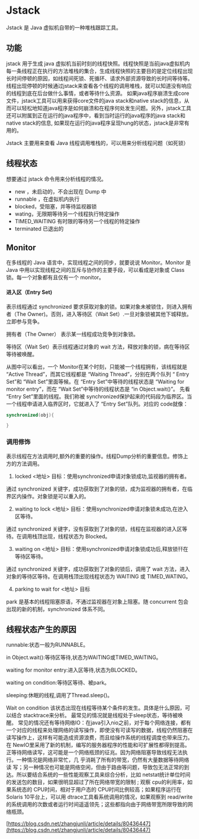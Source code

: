 # Jstack

Jstack 是 Java 虚拟机自带的一种堆栈跟踪工具。

## 功能

jstack 用于生成 java 虚拟机当前时刻的线程快照。线程快照是当前java虚拟机内每一条线程正在执行的方法堆栈的集合，生成线程快照的主要目的是定位线程出现长时间停顿的原因，如线程间死锁、死循环、请求外部资源导致的长时间等待等。 线程出现停顿的时候通过jstack来查看各个线程的调用堆栈，就可以知道没有响应的线程到底在后台做什么事情，或者等待什么资源。 如果java程序崩溃生成core文件，jstack工具可以用来获得core文件的java stack和native stack的信息，从而可以轻松地知道java程序是如何崩溃和在程序何处发生问题。另外，jstack工具还可以附属到正在运行的java程序中，看到当时运行的java程序的java stack和native stack的信息, 如果现在运行的java程序呈现hung的状态，jstack是非常有用的。

Jstack 主要用来查看 Java 线程调用堆栈的，可以用来分析线程问题（如死锁）

## 线程状态

想要通过 jstack 命令用来分析线程的情况。

- new ，未启动的，不会出现在 Dump 中
- runnable ，在虚拟机内执行
- blocked，受阻塞，并等待监视器锁
- wating，无限期等待另一个线程执行特定操作
- TIMED_WAITING 有时限的等待另一个线程的特定操作
- terminated 已退出的

## Monitor

在多线程的 Java 语言中，实现线程之间的同步，就要说说 Monitor。Monitor 是 Java 中用以实现线程之间的互斥与协作的主要手段，可以看成是对象或 Class 锁。每一个对象都有且仅有一个 monitor。

#### 进入区（Entry Set)

表示线程通过 synchronized 要求获取对象的锁。如果对象未被锁住，则进入拥有者（The Owner)。否则，进入等待区（Wait Set）.一旦对象锁被其他下城释放。立即参与竞争。

拥有者（The Owner） 表示某一线程成功竞争到对象锁。

等待区（Wait Set）表示线程通过对象的 wait 方法，释放对象的锁，病在等待区等待被唤醒。

从图中可以看出，一个 Monitor在某个时刻，只能被一个线程拥有，该线程就是 “Active Thread”，而其它线程都是 “Waiting Thread”，分别在两个队列 “ Entry Set”和 “Wait Set”里面等候。在 “Entry Set”中等待的线程状态是 “Waiting for monitor entry”，而在 “Wait Set”中等待的线程状态是 “in Object.wait()”。 先看 “Entry Set”里面的线程。我们称被 synchronized保护起来的代码段为临界区。当一个线程申请进入临界区时，它就进入了 “Entry Set”队列。对应的 code就像：

```java
synchronized(obj){

}
```

### 调用修饰

表示线程在方法调用时,额外的重要的操作。线程Dump分析的重要信息。修饰上方的方法调用。

1. locked <地址> 目标：使用synchronized申请对象锁成功,监视器的拥有者。

通过 synchronized 关键字，成功获取到了对象的锁，成为监视器的拥有者，在临界区内操作。对象锁是可以重入的。

2. waiting to lock <地址> 目标：使用synchronized申请对象锁未成功,在迚入区等待。

通过 synchronized 关键字，没有获取到了对象的锁，线程在监视器的进入区等待。在调用栈顶出现，线程状态为 Blocked。

3. waiting on <地址> 目标：使用synchronized申请对象锁成功后,释放锁幵在等待区等待。

通过 synchronized 关键字，成功获取到了对象的锁后，调用了 wait 方法，进入对象的等待区等待。在调用栈顶出现线程状态为 WAITING 或 TIMED_WATING。

4. parking to wait for <地址> 目标

park 是基本的线程阻塞原语，不通过监视器在对象上阻塞。随 concurrent 包会出现的新的机制，synchronized 体系不同。

## 线程状态产生的原因

runnable:状态一般为RUNNABLE。

in Object.wait():等待区等待,状态为WAITING或TIMED_WAITING。

waiting for monitor entry:进入区等待,状态为BLOCKED。

waiting on condition:等待区等待、被park。

sleeping:休眠的线程,调用了Thread.sleep()。


Wait on condition 该状态出现在线程等待某个条件的发生。具体是什么原因，可以结合 stacktrace来分析。 最常见的情况就是线程处于sleep状态，等待被唤醒。 常见的情况还有等待网络IO：在java引入nio之前，对于每个网络连接，都有一个对应的线程来处理网络的读写操作，即使没有可读写的数据，线程仍然阻塞在读写操作上，这样有可能造成资源浪费，而且给操作系统的线程调度也带来压力。在 NewIO里采用了新的机制，编写的服务器程序的性能和可扩展性都得到提高。 正等待网络读写，这可能是一个网络瓶颈的征兆。因为网络阻塞导致线程无法执行。一种情况是网络非常忙，几 乎消耗了所有的带宽，仍然有大量数据等待网络读 写；另一种情况也可能是网络空闲，但由于路由等问题，导致包无法正常的到达。所以要结合系统的一些性能观察工具来综合分析，比如 netstat统计单位时间的发送包的数目，如果很明显超过了所在网络带宽的限制 ; 观察 cpu的利用率，如果系统态的 CPU时间，相对于用户态的 CPU时间比例较高；如果程序运行在 Solaris 10平台上，可以用 dtrace工具看系统调用的情况，如果观察到 read/write的系统调用的次数或者运行时间遥遥领先；这些都指向由于网络带宽所限导致的网络瓶颈。

[https://blog.csdn.net/zhangjunli/article/details/80436447](https://blog.csdn.net/zhangjunli/article/details/80436447)